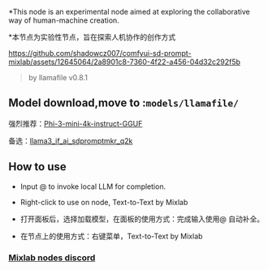 *This node is an experimental node aimed at exploring the collaborative way of human-machine creation.

*本节点为实验性节点，旨在探索人机协作的创作方式



https://github.com/shadowcz007/comfyui-sd-prompt-mixlab/assets/12645064/2a8901c8-7360-4f22-a456-04d32c292f5b



> by llamafile v0.8.1


## Model download,move to :```models/llamafile/```

强烈推荐：[Phi-3-mini-4k-instruct-GGUF](https://huggingface.co/lmstudio-community/Phi-3-mini-4k-instruct-GGUF/tree/main)

备选：[llama3_if_ai_sdpromptmkr_q2k](https://hf-mirror.com/impactframes/llama3_if_ai_sdpromptmkr_q2k/tree/main)

<!-- - [llava-v1.5-7B-GGUF](https://huggingface.co/jartine/llava-v1.5-7B-GGUF/resolve/main/llava-v1.5-7b-q4.llamafile?download=true) -->


## How to use
- Input @ to invoke local LLM for completion.

<!-- - When selecting an image node, you can ask questions based on the image. -->

<!-- - Supports RAG-enhanced question-answering based on Bing search, start with Q: to indicate the need for search. -->

- Right-click to use on node, Text-to-Text by Mixlab


<!-- - 支持基于bing搜索的RAG增强问答, 输入 Q: 作为开头表示需要调用搜索 -->

- 打开面板后，选择加载模型，在面板的使用方式：完成输入使用@ 自动补全。

<!-- - 当选择了图像类节点，可以基于图像进行问答 -->

- 在节点上的使用方式：右键菜单，Text-to-Text by Mixlab


<!-- ## RAG use Chromium

> python_embeded/Scripts/playwright install chromium -->



### [Mixlab nodes discord](https://discord.gg/cXs9vZSqeK)